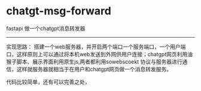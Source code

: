 # chatgt-msg-forward
fastapi 做一个chatgpt消息转发器



---

实现思路：
搭建一个web服务器，并开启两个端口一个服务端口，一个用户端口，这样原则上可以通过将本机web发送到外网供用户连接；chatgpt网页利用油猴子脚本、展示界面利用原生js,两者都利用sowebscoekt 协议与服务器进行通信，这样就服务器就相当于在用户和chatgpt网页做一个消息转发服务。

代码比较简单，还有可以完善之处，
